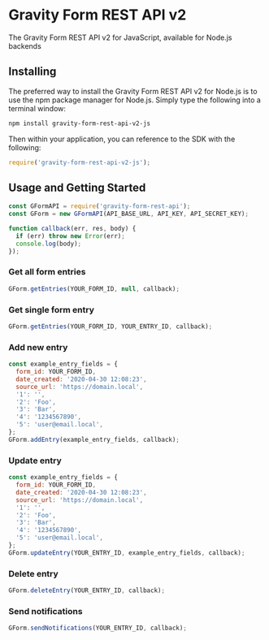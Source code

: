 # Gravity Form REST API v2

The Gravity Form REST API v2 for JavaScript, available for Node.js backends

## Installing

The preferred way to install the Gravity Form REST API v2 for Node.js is to use the npm package manager for Node.js. Simply type the following into a terminal window:

```sh
npm install gravity-form-rest-api-v2-js
```

Then within your application, you can reference to the SDK with the following:

```javascript
require('gravity-form-rest-api-v2-js');
```

## Usage and Getting Started

```javascript
const GFormAPI = require('gravity-form-rest-api');
const GForm = new GFormAPI(API_BASE_URL, API_KEY, API_SECRET_KEY);

function callback(err, res, body) {
  if (err) throw new Error(err);
  console.log(body);
});
```

### Get all form entries

```javascript
GForm.getEntries(YOUR_FORM_ID, null, callback);
```

### Get single form entry

```javascript
GForm.getEntries(YOUR_FORM_ID, YOUR_ENTRY_ID, callback);
```

### Add new entry

```javascript
const example_entry_fields = {
  form_id: YOUR_FORM_ID,
  date_created: '2020-04-30 12:08:23',
  source_url: 'https://domain.local',
  '1': '',
  '2': 'Foo',
  '3': 'Bar',
  '4': '1234567890',
  '5': 'user@email.local',
};
GForm.addEntry(example_entry_fields, callback);
```

### Update entry

```javascript
const example_entry_fields = {
  form_id: YOUR_FORM_ID,
  date_created: '2020-04-30 12:08:23',
  source_url: 'https://domain.local',
  '1': '',
  '2': 'Foo',
  '3': 'Bar',
  '4': '1234567890',
  '5': 'user@email.local',
};
GForm.updateEntry(YOUR_ENTRY_ID, example_entry_fields, callback);
```

### Delete entry

```javascript
GForm.deleteEntry(YOUR_ENTRY_ID, callback);
```

### Send notifications

```javascript
GForm.sendNotifications(YOUR_ENTRY_ID, callback);
```
